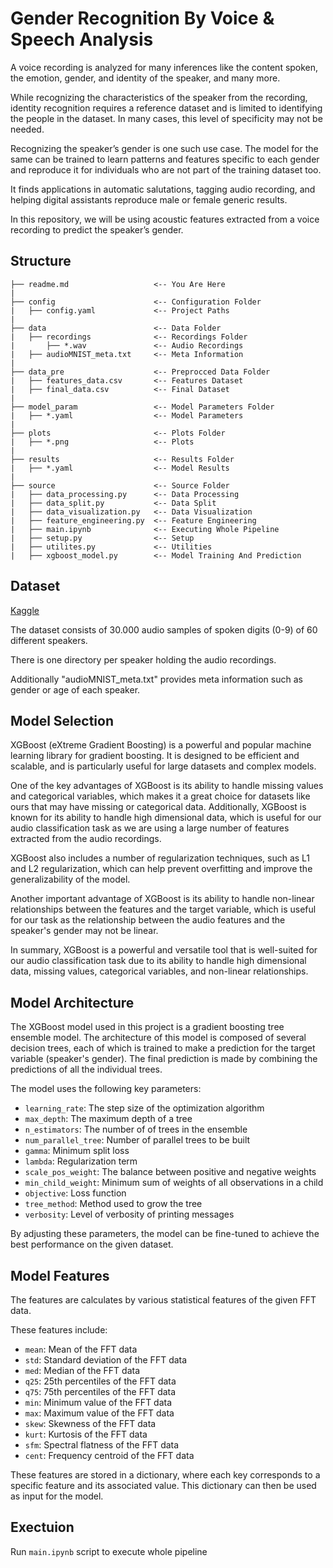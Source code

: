 # Gender Recognition By Voice & Speech Analysis
A voice recording is analyzed for many inferences like the content spoken, the emotion, gender, and identity of the speaker, and many more.

While recognizing the characteristics of the speaker from the recording, identity recognition requires a reference dataset and is limited to identifying the people in the dataset. In many cases, this level of specificity may not be needed.

Recognizing the speaker’s gender is one such use case. The model for the same can be trained to learn patterns and features specific to each gender and reproduce it for individuals who are not part of the training dataset too.

It finds applications in automatic salutations, tagging audio recording, and helping digital assistants reproduce male or female generic results.

In this repository, we will be using acoustic features extracted from a voice recording to predict the speaker’s gender.

## Structure
```
├── readme.md                   <-- You Are Here
|
├── config                      <-- Configuration Folder
|   ├── config.yaml             <-- Project Paths
|
├── data                        <-- Data Folder
|   ├── recordings              <-- Recordings Folder
|       ├── *.wav               <-- Audio Recordings
|   ├── audioMNIST_meta.txt     <-- Meta Information
|
├── data_pre                    <-- Preprocced Data Folder
|   ├── features_data.csv       <-- Features Dataset
|   ├── final_data.csv          <-- Final Dataset
|
├── model_param                 <-- Model Parameters Folder
|   ├── *.yaml                  <-- Model Parameters
|
├── plots                       <-- Plots Folder
|   ├── *.png                   <-- Plots
|
├── results                     <-- Results Folder
|   ├── *.yaml                  <-- Model Results
|
├── source                      <-- Source Folder
|   ├── data_processing.py      <-- Data Processing
|   ├── data_split.py           <-- Data Split
|   ├── data_visualization.py   <-- Data Visualization
|   ├── feature_engineering.py  <-- Feature Engineering
|   ├── main.ipynb              <-- Executing Whole Pipeline
|   ├── setup.py                <-- Setup
|   ├── utilites.py             <-- Utilities
|   ├── xgboost_model.py        <-- Model Training And Prediction
```

## Dataset
[Kaggle](https://www.kaggle.com/datasets/primaryobjects/voicegender)

The dataset consists of 30.000 audio samples of spoken digits (0-9) of 60 different speakers.

There is one directory per speaker holding the audio recordings.

Additionally "audioMNIST_meta.txt" provides meta information such as gender or age of each speaker.

## Model Selection
XGBoost (eXtreme Gradient Boosting) is a powerful and popular machine learning library for gradient boosting. It is designed to be efficient and scalable, and is particularly useful for large datasets and complex models.

One of the key advantages of XGBoost is its ability to handle missing values and categorical variables, which makes it a great choice for datasets like ours that may have missing or categorical data. Additionally, XGBoost is known for its ability to handle high dimensional data, which is useful for our audio classification task as we are using a large number of features extracted from the audio recordings.

XGBoost also includes a number of regularization techniques, such as L1 and L2 regularization, which can help prevent overfitting and improve the generalizability of the model.

Another important advantage of XGBoost is its ability to handle non-linear relationships between the features and the target variable, which is useful for our task as the relationship between the audio features and the speaker's gender may not be linear.

In summary, XGBoost is a powerful and versatile tool that is well-suited for our audio classification task due to its ability to handle high dimensional data, missing values, categorical variables, and non-linear relationships.

## Model Architecture
The XGBoost model used in this project is a gradient boosting tree ensemble model. The architecture of this model is composed of several decision trees, each of which is trained to make a prediction for the target variable (speaker's gender). The final prediction is made by combining the predictions of all the individual trees.

The model uses the following key parameters:

- `learning_rate`: The step size of the optimization algorithm
- `max_depth`: The maximum depth of a tree
- `n_estimators`: The number of of trees in the ensemble
- `num_parallel_tree`: Number of parallel trees to be built
- `gamma`: Minimum split loss
- `lambda`: Regularization term
- `scale_pos_weight`: The balance between positive and negative weights
- `min_child_weight`: Minimum sum of weights of all observations in a child
- `objective`: Loss function
- `tree_method`: Method used to grow the tree
- `verbosity`: Level of verbosity of printing messages

By adjusting these parameters, the model can be fine-tuned to achieve the best performance on the given dataset.

## Model Features
The features are calculates by various statistical features of the given FFT data.

These features include:

- `mean`: Mean of the FFT data
- `std`: Standard deviation of the FFT data
- `med`: Median of the FFT data
- `q25`: 25th percentiles of the FFT data
- `q75`: 75th percentiles of the FFT data
- `min`: Minimum value of the FFT data
- `max`: Maximum value of the FFT data
- `skew`: Skewness of the FFT data
- `kurt`: Kurtosis of the FFT data
- `sfm`: Spectral flatness of the FFT data
- `cent`: Frequency centroid of the FFT data

These features are stored in a dictionary, where each key corresponds to a specific feature and its associated value. This dictionary can then be used as input for the model.

## Exectuion
Run `main.ipynb` script to execute whole pipeline
